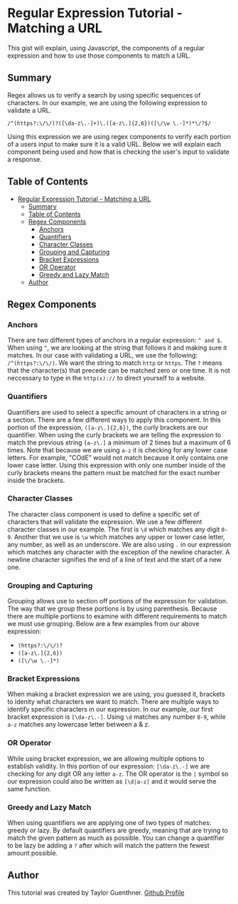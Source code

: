 # Regular Expression Tutorial - Matching a URL
This gist will explain, using Javascript, the components of a regular expression and how to use those components to match a URL.


## Summary
Regex allows us to verify a search by using specific sequences of characters. In our example, we are using the following expression to validate a URL.

````
/^(https?:\/\/)?([\da-z\.-]+)\.([a-z\.]{2,6})([\/\w \.-]*)*\/?$/
````
Using this expression we are using regex components to verify each portion of a users input to make sure it is a valid URL. Below we will explain each component being used and how that is checking the user's input to validate a response.

## Table of Contents

- [Regular Expression Tutorial - Matching a URL](#regular-expression-tutorial---matching-a-url)
  - [Summary](#summary)
  - [Table of Contents](#table-of-contents)
  - [Regex Components](#regex-components)
    - [Anchors](#anchors)
    - [Quantifiers](#quantifiers)
    - [Character Classes](#character-classes)
    - [Grouping and Capturing](#grouping-and-capturing)
    - [Bracket Expressions](#bracket-expressions)
    - [OR Operator](#or-operator)
    - [Greedy and Lazy Match](#greedy-and-lazy-match)
  - [Author](#author)

## Regex Components

### Anchors
There are two different types of anchors in a regular expression: `^ and $`. When using `^`, we are looking at the string that follows it and making sure it matches. In our case with validating a URL, we use the following: `/^(https?:\/\/)`. We want the string to match `http` or `https`. The `?` means that the character(s) that precede can be matched zero or one time. It is not neccessary to type in the `http(s)://` to direct yourself to a website.

### Quantifiers
Quantifiers are used to select a specific amount of characters in a string or a section. There are a few different ways to apply this component. In this portion of the expression, `([a-z\.]{2,6})`, the curly brackets are our quantifier. When using the curly brackets we are telling the expression to match the previous string `[a-z\.]` a minimum of 2 times but a maximum of 6 times. Note that because we are using `a-z` it is checking for any lower case letters. For example, "COdE" would not match because it only contains one lower case letter. Using this expression with only one number inside of the curly brackets means the pattern must be matched for the exact number inside the brackets.


### Character Classes
The character class component is used to define a specific set of characters that will validate the expression. We use a few different character classes in our example. The first is `\d` which matches any digit `0-9`. Another that we use is `\w` which matches any upper or lower case letter, any number, as well as an underscore. We are also using `.` in our expression which matches any character with the exception of the newline character. A newline character signifies the end of a line of text and the start of a new one.

### Grouping and Capturing
Grouping allows use to section off portions of the expression for validation. The way that we group these portions is by using parenthesis. Because there are multiple portions to examine with different requirements to match we must use grouping. Below are a few examples from our above expression:
  - `(https?:\/\/)?`
  - `([a-z\.]{2,6})`
  - `([\/\w \.-]*)` 

### Bracket Expressions
When making a bracket expression we are using, you guessed it, brackets to idenity what characters we want to match. There are multiple ways to identify specific characters in our expression. In our example, our first bracket expression is `[\da-z\.-]`. Using `\d` matches any number `0-9`, while `a-z` matches any lowercase letter between a & z.

### OR Operator
While using bracket expression, we are allowing multiple options to establish validity. In this portion of our expression: `[\da-z\.-]` we are checking for any digit OR any letter `a-z`. The OR operator is the `|` symbol so our expression could also be written as `[\d|a-z]` and it would serve the same function.

### Greedy and Lazy Match
When using quantifiers we are applying one of two types of matches: greedy or lazy. By default quantifiers are greedy, meaning that are trying to match the given pattern as much as possible. You can change a quantifier to be lazy be adding a `?` after which will match the pattern the fewest amount possible.

## Author

This tutorial was created by Taylor Guenthner. [Github Profile](https://github.com/wtguenthner)
